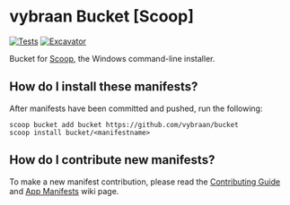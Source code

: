 # vybraan Bucket [Scoop]

[![Tests](https://github.com/vybraan/bucket/actions/workflows/ci.yml/badge.svg)](https://github.com/vybraan/bucket/actions/workflows/ci.yml) [![Excavator](https://github.com/vybraan/bucket/actions/workflows/excavator.yml/badge.svg)](https://github.com/vybraan/bucket/actions/workflows/excavator.yml)

Bucket for [Scoop](https://scoop.sh), the Windows command-line installer.

## How do I install these manifests?

After manifests have been committed and pushed, run the following:

```pwsh
scoop bucket add bucket https://github.com/vybraan/bucket
scoop install bucket/<manifestname>
```

## How do I contribute new manifests?

To make a new manifest contribution, please read the [Contributing
Guide](https://github.com/ScoopInstaller/.github/blob/main/.github/CONTRIBUTING.md)
and [App Manifests](https://github.com/ScoopInstaller/Scoop/wiki/App-Manifests)
wiki page.
